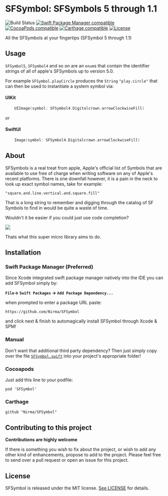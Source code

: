 # SFSymbol: SFSymbols 5 through 1.1 
![Build Status](https://github.com/nirma/sfsymbol/actions/workflows/build.yml/badge.svg)
[![Swift Package Manager compatible](https://img.shields.io/badge/Swift%20Package%20Manager-compatible-purple.svg)](https://github.com/apple/swift-package-manager)
[![CocoaPods compatible](https://img.shields.io/cocoapods/v/SFSymbol.svg)](#cocoapods)
[![Carthage compatible](https://img.shields.io/badge/Carthage-compatible-4BC51D.svg?style=flat)](https://github.com/Carthage/Carthage)
[![License](http://img.shields.io/:license-mit-blue.svg)](http://doge.mit-license.org)

All the SFSymbols at your fingertips (SFSymbol 5 through 1.1)

## Usage 
`SFSymbol5`, `SFSymbol4` and so on are an `enum`s that contain the identifier strings of all of apple's SFSymbols up to version 5.0.

For example `SFSymbol.playCircle` produces the `String` `"play.circle"` that can then be used to instantiate a system symbol via:

#### UIKit

```swift
    UIImage(symbol: SFSymbol4.Digitalcrown.arrowClockwiseFill)
```

*or*

#### SwiftUI

```swift
    Image(symbol: SFSymbol4.Digitalcrown.arrowClockwiseFill)
```


## About 
SFSymbols is a real treat from apple, Apple's official list of Symbols that are 
available to use free of charge when writing software on any of Apple's recent platforms.
There is one downfall however, it is a pain in the neck to look up exact symbol names, take for example: 

`"square.and.line.vertical.and.square.fill"`

That is a long string to remember and digging through the catalog of SF Symbols to find in would be quite a waste of time.

Wouldn't it be easier if you could just use code completion?

![](https://media.giphy.com/media/jQ7lTLsv2poo2qLkUA/giphy.gif)

Thats what this super micro library aims to do.

## Installation 

### Swift Package Manager (Preferred)
Since Xcode integrated swift package manager natively into the IDE you can add SFSymbol simply by:

**`File`-> `Swift Packages` -> `Add Package Dependency...`**

when prompted to enter a package URL paste: 

`https://github.com/Nirma/SFSymbol` 


and click next & finish to automagically install SFSymbol through Xcode & SPM!

### Manual 
Don't want that additional third party dependency? Then just simply copy over the file [`SFSymbol.swift`](https://github.com/Nirma/SFSymbol/blob/master/Sources/SFSymbol/SFSymbol.swift) into your project's appropriate folder!

### Cocoapods
Just add this line to your podfile:

```shell
pod 'SFSymbol'
```

### Carthage

```shell
github "Nirma/SFSymbol"
```

## Contributing to this project
**Contributions are highly welcome**

If there is something you wish to fix about the project, or wish to add any other kind of enhancements,
propose to add to the project. Please feel free to send over a pull request 
or open an issue for this project.

## License

SFSymbol is released under the MIT license. [See LICENSE](https://github.com/Nirma/SFSymbol/blob/master/LICENSE) for details.
